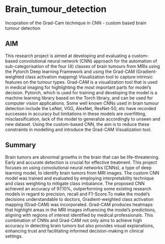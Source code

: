 # Brain_tumour_detection
Incopration of the Grad-Cam technique in CNN - custom based brain tumour detection

## AIM
This research project is aimed at developing and evaluating a custom-based convolutional neural network (CNN) approach for the automation of sub-categorisation of the four (4) classes of brain tumours from MRIs using the Pytorch Deep learning Framework and using the Grad-CAM (Gradient-weighted class activation mapping) Visualization tool to capture intrinsic features on the tumour types. Grad-CAM is a visualization tool that is used in medical imaging for highlighting the most important parts for model’s decision. Pytorch, which is used for training and developing the model is a machine learning library based on the Torch library, and can be used for computer vision applications. Some well known CNNs used in brain tumour detection include the LeNet, VGG, AlexNet, ResNet-50, etc have recorded successes in accuracy but limitations in these models are overfitting, misclassification, lack of the model to generalize accordingly to unseen and new dataset. Using the custom-based CNN, the aim is to reduce these constraints in modelling and introduce the Grad-CAM Visualization tool. 
## Summary
Brain tumors are abnormal growths in the brain that can be life-threatening. Early and accurate detection is crucial for effective treatment. This project focuses on using convolutional neural networks (CNNs), a type of deep learning model, to identify brain tumors from MRI images. The custom CNN model was trained and evaluated by employing interpretability technique and class weighting to mitigate class imbalance. The proposed CNN achieved an accuracy of 97.10%, outperforming some existing research models in regard to precision, recall and F1-Score.To make the model’s decisions understandable to doctors, Gradient-weighted class activation mapping (Grad-CAM) was incorporated. Grad-CAM produces heatmaps that highlight areas in the MRI images influencing the model’s predictions, aligning with regions of interest identified by medical professionals. This combination of CNNs and Grad-CAM not only aims to achieve high accuracy in detecting brain tumors but also provides visual explanations, enhancing trust and facilitating informed decision-making in clinical settings.

